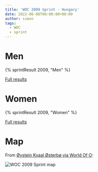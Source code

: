 ```yaml
---
title: 'WOC 2009 Sprint - Hungary'
date: 2022-06-08T00:00:00+00:00
author: simon
tags:
  - WOC
  - sprint
---
```


<!--more-->

# Men

{% sprintResult 2009, "Men" %}

[Full results](https://www.maprunner.co.uk/wocdb/woc/2009/men/sprint)

# Women

{% sprintResult 2009, "Women" %}

[Full results](https://www.maprunner.co.uk/wocdb/woc/2009/women/sprint)

# Map

From [Øystein Kvaal Østerbø via World Of O](http://okvaal.com/kart/2009/sommer/pages/2009.08.20%20WOC%20Sprint%20Final%20Miskolc%20Hungary.htm):

<img id="map-image" src="/images/sprints/WOC2009-M.jpg" alt="WOC 2009 Sprint map">

